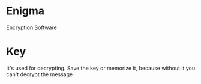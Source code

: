 # Enigma
Encryption Software

# Key
It's used for decrypting. Save the key or memorize it, because without it you can't decrypt the message
